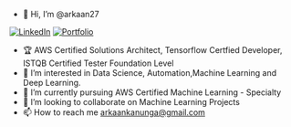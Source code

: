 - 👋 Hi, I’m @arkaan27

[![LinkedIn](https://img.shields.io/badge/LinkedIn-arkaanquanunga-blue?style=social&logo=LinkedIn)](https://www.linkedin.com/in/arkaan-quanunga/)
[![Portfolio](https://img.shields.io/badge/Portfolio-arkaanquanunga-blue)](https://arkaanquanunga.com)

- 🏆 AWS Certified Solutions Architect, Tensorflow Certfied Developer, ISTQB Certified Tester Foundation Level
- 👀 I’m interested in Data Science, Automation,Machine Learning and Deep Learning.
- 🌱 I’m currently pursuing AWS Certified Machine Learning - Specialty
- 💞️ I’m looking to collaborate on Machine Learning Projects
- 📫 How to reach me arkaankanunga@gmail.com

<!---
arkaan27/arkaan27 is a ✨ special ✨ repository because its `README.md` (this file) appears on your GitHub profile.
You can click the Preview link to take a look at your changes.
--->
